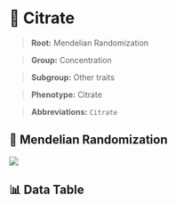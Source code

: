 # 🧪 Citrate

> **Root:** Mendelian Randomization

> **Group:** Concentration  

> **Subgroup:** Other traits

> **Phenotype:** Citrate  

> **Abbreviations:** `Citrate`

## 🧬 Mendelian Randomization  

<img src="/MR/Figures/Inverse/Citrate.png"/>


## 📊 Data Table


<CsvTableMRI src="/MR/Data/Inverse/Citrate.csv"/>
